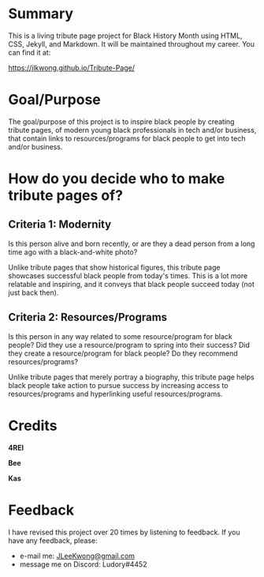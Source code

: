 # Summary
This is a living tribute page project for Black History Month using HTML, CSS, Jekyll, and Markdown. It will be maintained throughout my career. You can find it at:

https://jlkwong.github.io/Tribute-Page/

# Goal/Purpose
The goal/purpose of this project is to inspire black people by creating tribute pages, of modern young black professionals in tech and/or business, that contain links to resources/programs for black people to get into tech and/or business.

# How do you decide who to make tribute pages of?

## Criteria 1: Modernity
Is this person alive and born recently, or are they a dead person from a long time ago with a black-and-white photo?

Unlike tribute pages that show historical figures, this tribute page showcases successful black people from today's times. This is a lot more relatable and inspiring, and it conveys that black people succeed today (not just back then).

## Criteria 2: Resources/Programs
Is this person in any way related to some resource/program for black people? Did they use a resource/program to spring into their success? Did they create a resource/program for black people? Do they recommend resources/programs?

Unlike tribute pages that merely portray a biography, this tribute page helps black people take action to pursue success by increasing access to resources/programs and hyperlinking useful resources/programs.

# Credits
**4REI**

**Bee**

**Kas**

# Feedback
I have revised this project over 20 times by listening to feedback. If you have any feedback, please:
* e-mail me: JLeeKwong@gmail.com
* message me on Discord: Ludory#4452
